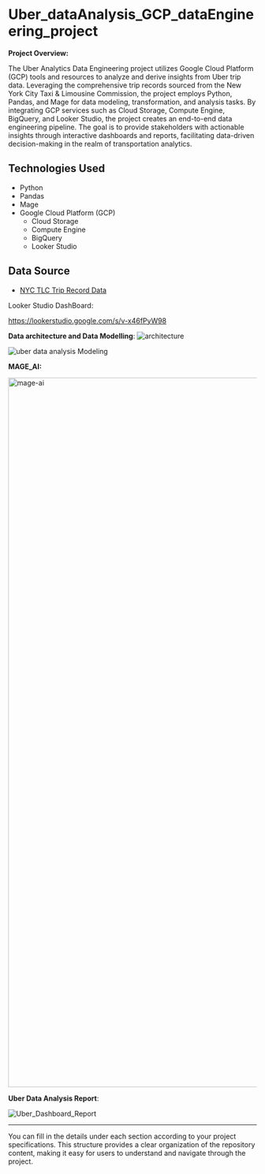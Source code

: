 # Uber_dataAnalysis_GCP_dataEngineering_project

**Project Overview:**

The Uber Analytics Data Engineering project utilizes Google Cloud Platform (GCP) tools and resources to analyze and derive insights from Uber trip data. Leveraging the comprehensive trip records sourced from the New York City Taxi & Limousine Commission, the project employs Python, Pandas, and Mage for data modeling, transformation, and analysis tasks. By integrating GCP services such as Cloud Storage, Compute Engine, BigQuery, and Looker Studio, the project creates an end-to-end data engineering pipeline. The goal is to provide stakeholders with actionable insights through interactive dashboards and reports, facilitating data-driven decision-making in the realm of transportation analytics.

## Technologies Used
- Python
- Pandas
- Mage
- Google Cloud Platform (GCP)
  - Cloud Storage
  - Compute Engine
  - BigQuery
  - Looker Studio

## Data Source
- [NYC TLC Trip Record Data](https://www.nyc.gov/site/tlc/about/tlc-trip-record-data.page)

Looker Studio DashBoard:

https://lookerstudio.google.com/s/v-x46fPyW98





**Data architecture and Data Modelling**:
![architecture](https://github.com/saichaitanya50/uber_dataAnalysis_GCP_dataEngineering_project/assets/82650096/102fa51c-0a1b-4fb0-83e5-044a043f8f01)





![uber data analysis Modeling](https://github.com/saichaitanya50/uber_dataAnalysis_GCP_dataEngineering_project/assets/82650096/ed149275-d4b0-4b44-9660-9044c2b083dd)



**MAGE_AI:**


<img width="1440" alt="mage-ai" src="https://github.com/saichaitanya50/uber_dataAnalysis_GCP_dataEngineering_project/assets/82650096/7cb12005-2cd4-4205-8841-32950cc558ce">



**Uber Data Analysis Report**:


![Uber_Dashboard_Report](https://github.com/saichaitanya50/uber_dataAnalysis_GCP_dataEngineering_project/assets/82650096/d5ea8b42-0c7b-4a22-b421-757138ef62a9)





---

You can fill in the details under each section according to your project specifications. This structure provides a clear organization of the repository content, making it easy for users to understand and navigate through the project.
